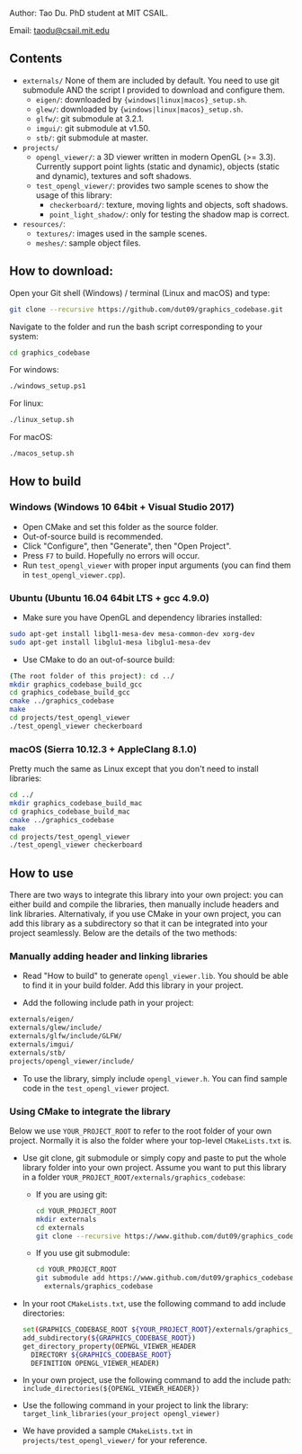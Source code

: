 Author: Tao Du. PhD student at MIT CSAIL.

Email: taodu@csail.mit.edu

## Contents
* `externals/`
None of them are included by default. You need to use git submodule AND the
script I provided to download and configure them.
  * `eigen/`: downloaded by `{windows|linux|macos}_setup.sh`.
  * `glew/`: downloaded by `{windows|linux|macos}_setup.sh`.
  * `glfw/`: git submodule at 3.2.1.
  * `imgui/`: git submodule at v1.50.
  * `stb/`: git submodule at master.
* `projects/`
  * `opengl_viewer/`: a 3D viewer written in modern OpenGL (>= 3.3). Currently
    support point lights (static and dynamic), objects (static and dynamic),
    textures and soft shadows.
  * `test_opengl_viewer/`: provides two sample scenes to show the usage of this
    library:
    * `checkerboard/`: texture, moving lights and objects, soft shadows.
    * `point_light_shadow/`: only for testing the shadow map is correct.
* `resources/`:
  * `textures/`: images used in the sample scenes.
  * `meshes/`: sample object files.

## How to download:
Open your Git shell (Windows) / terminal (Linux and macOS) and type:
```bash
git clone --recursive https://github.com/dut09/graphics_codebase.git
```
Navigate to the folder and run the bash script corresponding to your system:
```bash
cd graphics_codebase
```
For windows:
```bash
./windows_setup.ps1
```
For linux:
```bash
./linux_setup.sh
```
For macOS:
```bash
./macos_setup.sh
```

## How to build

### Windows (Windows 10 64bit + Visual Studio 2017)
* Open CMake and set this folder as the source folder.
* Out-of-source build is recommended.
* Click "Configure", then "Generate", then "Open Project".
* Press `F7` to build. Hopefully no errors will occur.
* Run `test_opengl_viewer` with proper input arguments (you can find them in
  `test_opengl_viewer.cpp`).

### Ubuntu (Ubuntu 16.04 64bit LTS + gcc 4.9.0)
* Make sure you have OpenGL and dependency libraries installed:
```bash
sudo apt-get install libgl1-mesa-dev mesa-common-dev xorg-dev
sudo apt-get install libglu1-mesa libglu1-mesa-dev
```
* Use CMake to do an out-of-source build:
```bash
(The root folder of this project): cd ../
mkdir graphics_codebase_build_gcc
cd graphics_codebase_build_gcc
cmake ../graphics_codebase
make
cd projects/test_opengl_viewer
./test_opengl_viewer checkerboard   
```

### macOS (Sierra 10.12.3 + AppleClang 8.1.0)
Pretty much the same as Linux except that you don't need to install libraries:
```bash
cd ../
mkdir graphics_codebase_build_mac
cd graphics_codebase_build_mac
cmake ../graphics_codebase
make
cd projects/test_opengl_viewer
./test_opengl_viewer checkerboard
```

## How to use
There are two ways to integrate this library into your own project: you can
either build and compile the libraries, then manually include headers and link
libraries. Alternativaly, if you use CMake in your own project, you can add
this library as a subdirectory so that it can be integrated into your project
seamlessly. Below are the details of the two methods:

### Manually adding header and linking libraries
* Read "How to build" to generate `opengl_viewer.lib`. You should be able to
  find it in your build folder. Add this library in your project.

* Add the following include path in your project:
```bash
externals/eigen/
externals/glew/include/
externals/glfw/include/GLFW/
externals/imgui/
externals/stb/
projects/opengl_viewer/include/
```

* To use the library, simply include `opengl_viewer.h`. You can find sample
  code in the `test_opengl_viewer` project.

### Using CMake to integrate the library
Below we use `YOUR_PROJECT_ROOT` to refer to the root folder of your own
project. Normally it is also the folder where your top-level `CMakeLists.txt`
is.
* Use git clone, git submodule or simply copy and paste to put the whole
  library folder into your own project. Assume you want to put this library in
  a folder `YOUR_PROJECT_ROOT/externals/graphics_codebase`:
  * If you are using git:
    ```bash
    cd YOUR_PROJECT_ROOT
    mkdir externals
    cd externals
    git clone --recursive https://www.github.com/dut09/graphics_codebase.git
    ```
  * If you use git submodule:
    ```bash
    cd YOUR_PROJECT_ROOT
    git submodule add https://www.github.com/dut09/graphics_codebase.git
      externals/graphics_codebase
    ```
* In your root `CMakeLists.txt`, use the following command to add include
  directories:
  ```bash
  set(GRAPHICS_CODEBASE_ROOT ${YOUR_PROJECT_ROOT}/externals/graphics_codebase)
  add_subdirectory(${GRAPHICS_CODEBASE_ROOT})
  get_directory_property(OEPNGL_VIEWER_HEADER
    DIRECTORY ${GRAPHICS_CODEBASE_ROOT}
    DEFINITION OPENGL_VIEWER_HEADER)
  ```
* In your own project, use the following command to add the include path:
  `include_directories(${OPENGL_VIEWER_HEADER})`

* Use the following command in your project to link the library:
  `target_link_libraries(your_project opengl_viewer)`

* We have provided a sample `CMakeLists.txt` in `projects/test_opengl_viewer/`
  for your reference.